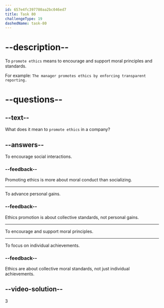 ```yaml
---
id: 657e4fc397780aa2bc046ed7
title: Task 80
challengeType: 19
dashedName: task-80
---
```


# --description--

To `promote ethics` means to encourage and support moral principles and standards.

For example: `The manager promotes ethics by enforcing transparent reporting.`

# --questions--

## --text--

What does it mean to `promote ethics` in a company?

## --answers--

To encourage social interactions.

### --feedback--

Promoting ethics is more about moral conduct than socializing.

---

To advance personal gains.

### --feedback--

Ethics promotion is about collective standards, not personal gains.

---

To encourage and support moral principles.

---

To focus on individual achievements.

### --feedback--

Ethics are about collective moral standards, not just individual achievements.

## --video-solution--

3
